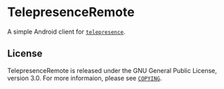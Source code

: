 TelepresenceRemote
===================

A simple Android client for [`telepresence`](https://github.com/techwolfy/telepresence).

License
-------

TelepresenceRemote is released under the GNU General Public License, version 3.0. For more informaion, please see [`COPYING`](COPYING).
